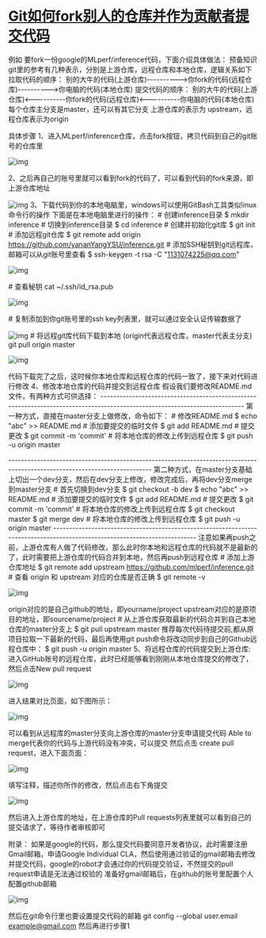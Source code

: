 # [Git如何fork别人的仓库并作为贡献者提交代码](https://www.cnblogs.com/javaIOException/p/11867988.html)

例如 要fork一份google的MLperf/inference代码，下面介绍具体做法：
预备知识
git里的参考有几种表示，分别是上游仓库，远程仓库和本地仓库，逻辑关系如下
拉取代码的顺序：
别的大牛的代码(上游仓库)---------->你fork的代码(远程仓库)---------->你电脑的代码(本地仓库)
提交代码的顺序：
别的大牛的代码(上游仓库)<----------你fork的代码(远程仓库)<----------你电脑的代码(本地仓库) 
每个仓库主分支是master，还可以有其它分支
上游仓库的表示为 upstream，远程仓库表示为origin

具体步骤
1、进入MLperf/inference仓库，点击fork按钮，拷贝代码到自己的git账号的仓库里

![img](https://img2018.cnblogs.com/common/1237731/201911/1237731-20191115170540249-1521549965.png)

 

2、之后再自己的账号里就可以看到fork的代码了，可以看到代码的fork来源，即上游仓库地址

![img](https://img2018.cnblogs.com/common/1237731/201911/1237731-20191115170556693-1274084019.png)
3、下载代码到你的本地电脑里，windows可以使用GitBash工具类似linux命令行的操作
下面是在本地电脑里进行的操作：
\# 创建inference目录
$ mkdir inference
\# 切换到inference目录
$ cd inference
\# 创建并初始化git库
$ git init
\# 添加远程git仓库
$ git remote add origin https://github.com/yananYangYSU/inference.git
\# 添加SSH秘钥到git远程库，邮箱可以从git账号里查看
$ ssh-keygen -t rsa -C "1131074225@qq.com"

![img](https://img2018.cnblogs.com/common/1237731/201911/1237731-20191115170607881-702715715.png)

\# 查看秘钥
cat ~/.ssh/id_rsa.pub

![img](https://img2018.cnblogs.com/common/1237731/201911/1237731-20191115170620928-894115837.png)

\# 复制添加到你git账号里的ssh key列表里，就可以通过安全认证传输数据了

![img](https://img2018.cnblogs.com/common/1237731/201911/1237731-20191115170628371-1103038399.png)
\# 将远程git库代码下载到本地 (origin代表远程仓库，master代表主分支)
git pull origin master

![img](https://img2018.cnblogs.com/common/1237731/201911/1237731-20191115170657490-2128316892.png)

代码下载完了之后，这时候你本地仓库和远程仓库的代码一致了，接下来对代码进行修改
4、修改本地仓库的代码并提交到远程仓库
假设我们要修改README.md文件，有两种方式可供选择：
\---------------------------------------------------------------------------------------------------------------------------
第一种方式，直接在master分支上做修改，命令如下：
\# 修改README.md
$ echo "abc" >> README.md
\# 添加要提交的临时文件
$ git add README.md
\# 提交更改
$ git commit -m 'commit'
\# 将本地仓库的修改上传到远程仓库
$ git push -u origin master

\---------------------------------------------------------------------------------------------------------------------------
第二种方式，在master分支基础上切出一个dev分支，然后在dev分支上修改，修改完成后，再将dev分支merge到master分支
\# 首先切换到dev分支
$ git checkout -b dev
$ echo "abc" >> README.md
\# 添加要提交的临时文件
$ git add README.md
\# 提交更改
$ git commit -m 'commit'
\# 将本地仓库的修改上传到远程仓库
$ git checkout master
$ git merge dev
\# 将本地仓库的修改上传到远程仓库
$ git push -u origin master
\---------------------------------------------------------------------------------------------------------------------------
注意如果再push之前，上游仓库有人做了代码修改，那么此时你本地和远程仓库的代码就不是最新的了，此时需要把上游仓库的代码合并到本地，然后再push到远程仓库
\# 添加上游仓库地址
$ git remote add upstream https://github.com/mlperf/inference.git 
\# 查看 origin 和 upstream 对应的仓库是否正确
$ git remote -v

![img](https://img2018.cnblogs.com/common/1237731/201911/1237731-20191115170712685-804244303.png)

origin对应的是自己github的地址，即yourname/project
upstream对应的是原项目的地址，即sourcename/project
\# 从上游仓库获取最新的代码合并到自己本地仓库的master分支上
$ git pull upstream master
推荐每次代码待提交前,都从原项目拉取一下最新的代码，最后再使用git push命令将改动同步到自己的Github远程仓库中：
$ git push -u origin master
5、将远程仓库的代码提交到上游仓库:
进入GitHub账号的远程仓库，此时已经能够看到刚刚从本地仓库提交的修改了，然后点击New pull request

![img](https://img2018.cnblogs.com/common/1237731/201911/1237731-20191115170729897-1220168656.png)

进入结果对比页面，如下图所示：

![img](https://img2018.cnblogs.com/common/1237731/201911/1237731-20191115170737667-1034728945.png)

可以看到从远程库的master分支向上游仓库的master分支申请提交代码
Able to merge代表你的代码与上游代码没有冲突，可以提交
然后点击 create pull request，进入下面页面：

![img](https://img2018.cnblogs.com/common/1237731/201911/1237731-20191115170754280-975824028.png)

填写注释，描述你所作的修改，然后点击右下角提交

![img](https://img2018.cnblogs.com/common/1237731/201911/1237731-20191115170801476-226808358.png)

然后进入上游仓库的地址，在上游仓库的Pull requests列表里就可以看到自己的提交请求了，等待作者审核即可


附录：
如果是google的代码，那么提交代码要同意开发者协议，此时需要注册Gmail邮箱，申请Google Individual CLA，然后使用通过验证的gmail邮箱去修改并提交代码，google的robot才会通过你的代码提交验证，不然提交的pull request申请是无法通过校验的
准备好gmail邮箱后，在github的账号里配置个人配置github邮箱

![img](https://img2018.cnblogs.com/common/1237731/201911/1237731-20191115170820889-1239767564.png)

然后在git命令行里也要设置提交代码的邮箱
git config --global user.email example@gmail.com
然后再进行步骤1